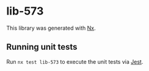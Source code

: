 # lib-573

This library was generated with [Nx](https://nx.dev).

## Running unit tests

Run `nx test lib-573` to execute the unit tests via [Jest](https://jestjs.io).
